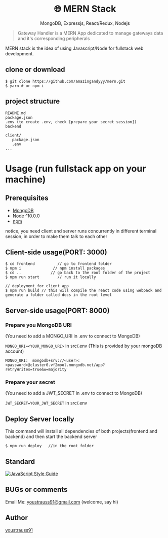 <h1 align="center">
🌐 MERN Stack
</h1>
<p align="center">
MongoDB, Expressjs, React/Redux, Nodejs
</p>

> Gateway Handler is a MERN App dedicated to manage gateways data and it's corresponding peripherals

MERN stack is the idea of using Javascript/Node for fullstack web development.

## clone or download
```terminal
$ git clone https://github.com/amazingandyyy/mern.git
$ yarn # or npm i
```

## project structure
```terminal
README.md
package.json
.env (to create .env, check [prepare your secret session])
backend

client/
   package.json
   .env
...
```

# Usage (run fullstack app on your machine)

## Prerequisites
- [MongoDB](https://gist.github.com/nrollr/9f523ae17ecdbb50311980503409aeb3)
- [Node](https://nodejs.org/en/download/) ^10.0.0
- [npm](https://nodejs.org/en/download/package-manager/)

notice, you need client and server runs concurrently in different terminal session, in order to make them talk to each other

## Client-side usage(PORT: 3000)
```terminal
$ cd frontend          // go to frontend folder
$ npm i              // npm install packages
$ cd ..             // go back to the root folder of the project
$ npm run start        // run it locally

// deployment for client app
$ npm run build // this will compile the react code using webpack and generate a folder called docs in the root level
```

## Server-side usage(PORT: 8000)


### Prepare you MongoDB URI

(You need to add a MONGO_URI in .env to connect to MongoDB)

`MONGO_URI=<YOUR_MONGO_URI>`  in src/.env
(This is provided by your mongoDB account)

```
MONGO_URI:  mongodb+srv://<user>:<password>@cluster0.vf2mool.mongodb.net/app?retryWrites=true&w=majority
```

### Prepare your secret

(You need to add a JWT_SECRET in .env to connect to MongoDB)

`JWT_SECRET=YOUR_JWT_SECRET`  in src/.env


## Deploy Server locally
This command will install all dependencies of both projects(frontend and backend) and then start the backend server

```terminal
$ npm run deploy   //in the root folder
```

## Standard

[![JavaScript Style Guide](https://cdn.rawgit.com/standard/standard/master/badge.svg)](https://github.com/standard/standard)

## BUGs or comments

Email Me: youstrauss91@gmail.com (welcome, say hi)

## Author
[youstrauss91](https://amazingandyyy.com)

